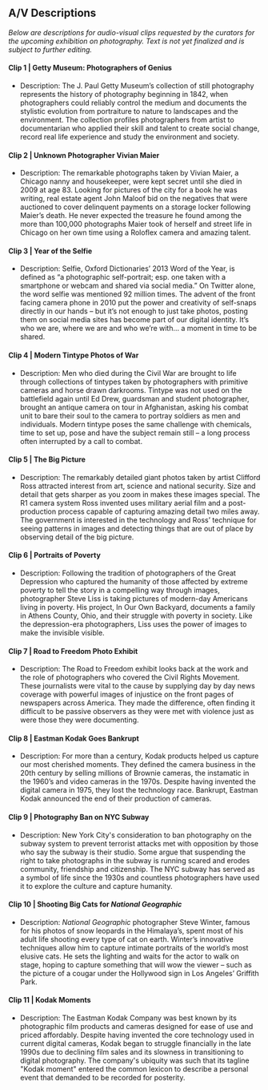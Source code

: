 ## A/V Descriptions

_Below are descriptions for audio-visual clips requested by the curators for the upcoming exhibition on photography. 
Text is not yet finalized and is subject to further editing._

#### Clip 1 | Getty Museum: Photographers of Genius
* Description: The J. Paul Getty Museum’s collection of still photography represents the history of photography beginning in 1842, when photographers could reliably control the medium and documents the stylistic evolution from portraiture to nature to landscapes and the environment. The collection profiles photographers from artist to documentarian who applied their skill and talent to create social change, record real life experience and study the environment and society.

#### Clip 2 | Unknown Photographer Vivian Maier
* Description: The remarkable photographs taken by Vivian Maier, a Chicago nanny and housekeeper, were kept secret until she died in 2009 at age 83. Looking for pictures of the city for a book he was writing, real estate agent John Maloof bid on the negatives that were auctioned to cover delinquent payments on a storage locker following Maier’s death. He never expected the treasure he found among the more than 100,000 photographs Maier took of herself and street life in Chicago on her own time using a Roloflex camera and amazing talent.  

#### Clip 3 | Year of the Selfie
* Description: Selfie, Oxford Dictionaries’ 2013 Word of the Year, is defined as “a photographic self-portrait; esp. one taken with a smartphone or webcam and shared via social media.” On Twitter alone, the word selfie was mentioned 92 million times. The advent of the front facing camera phone in 2010 put the power and creativity of self-snaps directly in our hands – but it’s not enough to just take photos, posting them on social media sites has become part of our digital identity. It’s who we are, where we are and who we’re with… a moment in time to be shared. 

#### Clip 4 | Modern Tintype Photos of War
* Description: Men who died during the Civil War are brought to life through collections of tintypes taken by photographers with primitive cameras and horse drawn darkrooms. Tintype was not used on the battlefield again until Ed Drew, guardsman and student photographer, brought an antique camera on tour in Afghanistan, asking his combat unit to bare their soul to the camera to portray soldiers as men and individuals. Modern tintype poses the same challenge with chemicals, time to set up, pose and have the subject remain still – a long process often interrupted by a call to combat.

#### Clip 5 | The Big Picture
* Description: The remarkably detailed giant photos taken by artist Clifford Ross attracted interest from art, science and national security. Size and detail that gets sharper as you zoom in makes these images special. The R1 camera system Ross invented uses military aerial film and a post-production process capable of capturing amazing detail two miles away. The government is interested in the technology and Ross’ technique for seeing patterns in images and detecting things that are out of place by observing  detail of the big picture.

#### Clip 6 | Portraits of Poverty
* Description: Following the tradition of photographers of the Great Depression who captured the humanity of those affected by extreme poverty to tell the story in a compelling way through images, photographer Steve Liss is taking pictures of modern-day Americans living in poverty. His project, In Our Own Backyard, documents a family in Athens County, Ohio, and their struggle with poverty in society. Like the depression-era photographers, Liss uses the power of images to make the invisible visible.

#### Clip 7 | Road to Freedom Photo Exhibit
* Description: The Road to Freedom exhibit looks back at the work and the role of photographers who covered the Civil Rights Movement. These journalists were vital to the cause by supplying day by day news coverage with powerful images of injustice on the front pages of newspapers across America. They made the difference, often finding it difficult to be passive observers as they were met with violence just as were those they were documenting. 

#### Clip 8 | Eastman Kodak Goes Bankrupt
* Description: For more than a century, Kodak products helped us capture our most cherished moments. They defined the camera business in the 20th century by selling millions of Brownie cameras, the instamatic in the 1960’s and video cameras in the 1970s. Despite having invented the digital camera in 1975, they lost the technology race. Bankrupt, Eastman Kodak announced the end of their production of cameras. 

#### Clip 9 | Photography Ban on NYC Subway
* Description: New York City's consideration to ban photography on the subway system to prevent terrorist attacks met with opposition by those who say the subway is their studio. Some argue that suspending the right to take photographs in the subway is running scared and erodes community, friendship and citizenship. The NYC subway has served as a symbol of life since the 1930s and countless photographers have used it to explore the culture and capture humanity.

#### Clip 10 | Shooting Big Cats for _National Geographic_
* Description: _National Geographic_ photographer Steve Winter, famous for his photos of snow leopards in the Himalaya’s, spent most of his adult life shooting every type of cat on earth. Winter’s innovative techniques allow him to capture intimate portraits of the world’s most elusive cats. He sets the lighting and waits for the actor to walk on stage, hoping to capture something that will wow the viewer – such as the picture of a cougar under the Hollywood sign in Los Angeles’ Griffith Park.    

#### Clip 11 | Kodak Moments
* Description: The Eastman Kodak Company was best known by its photographic film products and cameras designed for ease of use and priced affordably. Despite having invented the core technology used in current digital cameras, Kodak began to struggle financially in the late 1990s due to declining film sales and its slowness in transitioning to digital photography. The company's ubiquity was such that its tagline "Kodak moment" entered the common lexicon to describe a personal event that demanded to be recorded for posterity.
